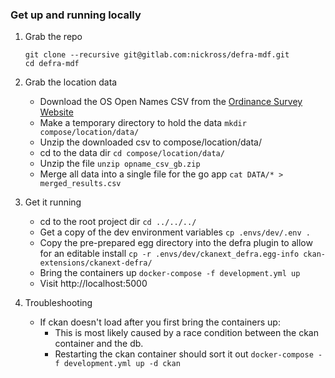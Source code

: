 ### Get up and running locally

1. Grab the repo
    ```
    git clone --recursive git@gitlab.com:nickross/defra-mdf.git
    cd defra-mdf
    ```

2. Grab the location data
    * Download the OS Open Names CSV from the [Ordinance Survey Website](https://www.ordnancesurvey.co.uk/opendatadownload/products.html#OPNAME)
    * Make a temporary directory to hold the data `mkdir compose/location/data/`
    * Unzip the downloaded csv to compose/location/data/
    * cd to the data dir `cd compose/location/data/`
    * Unzip the file `unzip opname_csv_gb.zip`
    * Merge all data into a single file for the go app `cat DATA/* > merged_results.csv`
    
3. Get it running
    * cd to the root project dir `cd ../../../`
    * Get a copy of the dev environment variables `cp .envs/dev/.env .`
    * Copy the pre-prepared egg directory into the defra plugin to allow for an editable install `cp -r .envs/dev/ckanext_defra.egg-info ckan-extensions/ckanext-defra/`
    * Bring the containers up `docker-compose -f development.yml up`
    * Visit http://localhost:5000

4. Troubleshooting
    * If ckan doesn't load after you first bring the containers up:
        * This is most likely caused by a race condition between the ckan container and the db.
        * Restarting the ckan container should sort it out `docker-compose -f development.yml up -d ckan`
